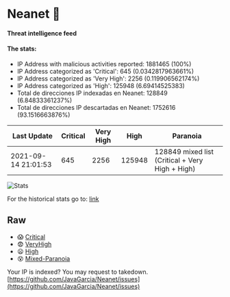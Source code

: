 # Neanet :hocho:
#### Threat intelligence feed
#### The stats:

- IP Address with malicious activities reported: 1881465 (100%)
- IP Address categorized as 'Critical':  645 (0.0342817963661%)
- IP Address categorized as 'Very High':  2256 (0.119906562174%)
- IP Address categorized as 'High':  125948 (6.69414525383)
- Total de direcciones IP indexadas en Neanet:  128849 (6.84833361237%)
- Total de direcciones IP descartadas en Neanet:  1752616 (93.1516663876%)

| Last Update | Critical | Very High | High | Paranoia |
| --- | --- | --- | --- | --- |
| 2021-09-14 21:01:53 | 645 | 2256 | 125948 | 128849 mixed list (Critical + Very High + High)|

![Stats](https://docs.google.com/spreadsheets/d/e/2PACX-1vSnaNMIXVabIpDJjufMlzH7poXnshF3mgd8Is1g9ytUEzVsP5my4Trn8f-xkoLLQ38xpL3HtmUexLo6/pubchart?oid=501124687&format=image)

For the historical stats go to: [link](/stats.csv)
## Raw
- :scream: [Critical](https://raw.githubusercontent.com/JavaGarcia/Neanet/master/blacklists/neanet_critical.txt)
- :fearful: [VeryHigh](https://raw.githubusercontent.com/JavaGarcia/Neanet/master/blacklists/neanet_veryHigh.txtt)
- :frowning: [High](https://raw.githubusercontent.com/JavaGarcia/Neanet/master/blacklists/neanet_high.txt)
- :dizzy_face: [Mixed-Paranoia](https://raw.githubusercontent.com/JavaGarcia/Neanet/master/blacklists/neanet_all.txt)


Your IP is indexed? You may request to takedown. [https://github.com/JavaGarcia/Neanet/issues](https://github.com/JavaGarcia/Neanet/issues)

































































































































































































































































































































































































































































































































































































































































































































































































































































































































































































































































































































































































































































































































































































































































































































































































































































































































































































































































































































































































































































































































































































































































































































































































































































































































































































































































































































































































































































































































































































































































































































































































































































































































































































































































































































































































































































































































































































































































































































































































































































































































































































































































































































































































































































































































































































































































































































































































































































































































































































































































































































































































































































































































































































































































































































































































































































































































































































































































































































































































































































































































































































































































































































































































































































































































































































































































































































































































































































































































































































































































































































































































































































































































































































































































































































































































































































































































































































































































































































































































































































































































































































































































































































































































































































































































































































































































































































































































































































































































































